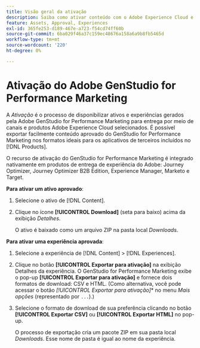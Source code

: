 ```yaml
---
title: Visão geral da ativação
description: Saiba como ativar conteúdo com o Adobe Experience Cloud e aplicativos de terceiros.
feature: Assets, Approval, Experiences
exl-id: 365fe253-d189-467e-a723-f54cd74ff60b
source-git-commit: 6ba029f46a37c159ec48676a158a6a9b8fb5465d
workflow-type: tm+mt
source-wordcount: '220'
ht-degree: 0%

---
```


# Ativação do Adobe GenStudio for Performance Marketing

A _Ativação_ é o processo de disponibilizar ativos e experiências gerados pela Adobe GenStudio for Performance Marketing para entrega por meio de canais e produtos Adobe Experience Cloud selecionados. É possível exportar facilmente conteúdo aprovado do GenStudio for Performance Marketing nos formatos ideais para os aplicativos de terceiros incluídos no [!DNL Products].

O recurso de ativação do GenStudio for Performance Marketing é integrado nativamente em produtos de entrega de experiência do Adobe: Journey Optimizer, Journey Optimizer B2B Edition, Experience Manager, Marketo e Target.

**Para ativar um ativo aprovado**:

1. Selecione o ativo de [!DNL Content].

1. Clique no ícone **[!UICONTROL Download]** (seta para baixo) acima da exibição _Detalhes_.

   O ativo é baixado como um arquivo ZIP na pasta local _Downloads_.

**Para ativar uma experiência aprovada**:

1. Selecione a experiência de [!DNL Content] > [!DNL Experiences].

1. Clique no botão **[!UICONTROL Exportar para ativação]** na exibição Detalhes da experiência. O GenStudio for Performance Marketing exibe o pop-up **[!UICONTROL Exportar para ativação]** e fornece dois formatos de download: CSV e HTML. (Como alternativa, você pode acessar o botão *[!UICONTROL Exportar para ativação]** no menu _Mais opções_ (representado por `...`).)

1. Selecione o formato de download de sua preferência clicando no botão **[!UICONTROL Exportar CSV]** ou **[!UICONTROL Exportar HTML]** no pop-up.

   O processo de exportação cria um pacote ZIP em sua pasta local _Downloads_. Esse nome de pasta é igual ao nome da experiência.
